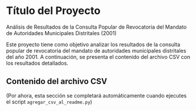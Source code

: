 # Título del Proyecto
Análisis de Resultados de la Consulta Popular de Revocatoria del Mandato de Autoridades Municipales Distritales (2001)

Este proyecto tiene como objetivo analizar los resultados de la consulta popular de revocatoria del mandato de autoridades municipales distritales del año 2001. A continuación, se presenta el contenido del archivo CSV con los resultados detallados.

## Contenido del archivo CSV

(Por ahora, esta sección se completará automáticamente cuando ejecutes el script `agregar_csv_al_readme.py`)
